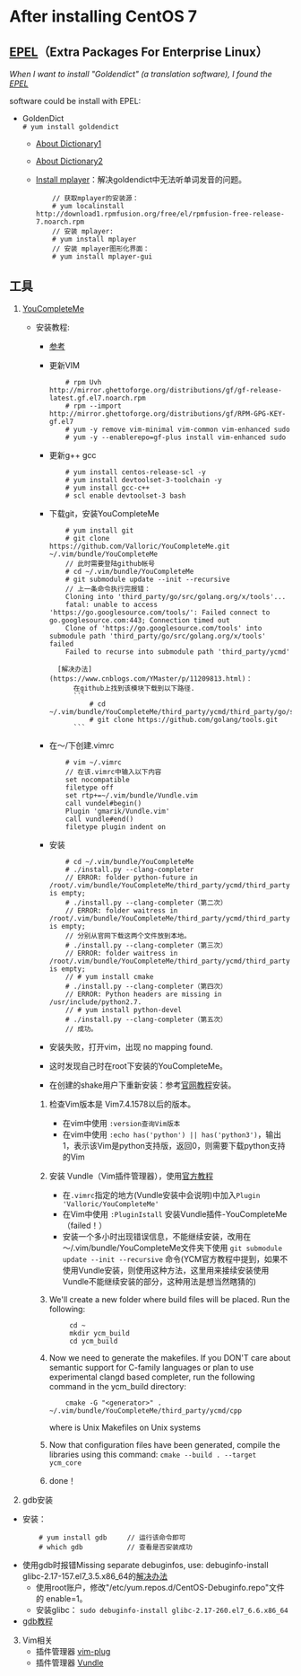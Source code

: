 # After installing CentOS 7

## [EPEL](https://fedoraproject.org/wiki/EPEL)（Extra Packages For Enterprise Linux）
*When I want to install "Goldendict" (a translation software), I found the [EPEL](https://fedoraproject.org/wiki/EPEL)*

software could be install with EPEL:
- GoldenDict  
    ``` # yum install goldendict ```  
    - [About Dictionary1](http://blog.sina.com.cn/s/blog_933b54980102x6hr.html)  
    - [About Dictionary2](https://forum.ubuntu.org.cn/viewtopic.php?f=95&t=265588)
    - [Install mplayer](https://baijiahao.baidu.com/s?id=1598526149664765152&wfr=spider&for=pc)：解决goldendict中无法听单词发音的问题。
    
        ``` 
            // 获取mplayer的安装源：
            # yum localinstall http://download1.rpmfusion.org/free/el/rpmfusion-free-release-7.noarch.rpm
            // 安装 mplayer:
            # yum install mplayer
            // 安装 mplayer图形化界面：
            # yum install mplayer-gui
        ```
## 工具
1. [YouCompleteMe](https://github.com/ycm-core/YouCompleteMe)
    - 安装教程:
        - [参考](https://blog.csdn.net/fakine/article/details/91306166)
        - 更新VIM
            ``` 
                # rpm Uvh http://mirror.ghettoforge.org/distributions/gf/gf-release-latest.gf.el7.noarch.rpm
                # rpm --import http://mirror.ghettoforge.org/distributions/gf/RPM-GPG-KEY-gf.el7
                # yum -y remove vim-minimal vim-common vim-enhanced sudo
                # yum -y --enablerepo=gf-plus install vim-enhanced sudo
            ```
        - 更新g++ gcc
            ```
                # yum install centos-release-scl -y
                # yum install devtoolset-3-toolchain -y
                # yum install gcc-c++
                # scl enable devtoolset-3 bash
            ```
        - 下载git，安装YouCompleteMe
            ```
                # yum install git
                # git clone https://github.com/Valloric/YouCompleteMe.git ~/.vim/bundle/YouCompleteMe
                // 此时需要登陆github帐号
                # cd ~/.vim/bundle/YouCompleteMe
                # git submodule update --init --recursive
                // 上一条命令执行完报错：
                Cloning into 'third_party/go/src/golang.org/x/tools'...
                fatal: unable to access 'https://go.googlesource.com/tools/': Failed connect to go.googlesource.com:443; Connection timed out
                Clone of 'https://go.googlesource.com/tools' into submodule path 'third_party/go/src/golang.org/x/tools' failed
                Failed to recurse into submodule path 'third_party/ycmd'
            ```
                [解决办法](https://www.cnblogs.com/YMaster/p/11209813.html)：
                    在github上找到该模块下载到以下路径.                  
                    ```
                        # cd ~/.vim/bundle/YouCompleteMe/third_party/ycmd/third_party/go/src/golang.org/x
                        # git clone https://github.com/golang/tools.git
                    ```
       - 在～/下创建.vimrc
            ```
                # vim ~/.vimrc
                // 在该.vimrc中输入以下内容
                set nocompatible
                filetype off
                set rtp+=~/.vim/bundle/Vundle.vim
                call vundel#begin()
                Plugin 'gmarik/Vundle.vim'
                call vundle#end()
                filetype plugin indent on
            ```
        - 安装
            ```
                # cd ~/.vim/bundle/YouCompleteMe
                # ./install.py --clang-completer
                // ERROR: folder python-future in /root/.vim/bundle/YouCompleteMe/third_party/ycmd/third_party is empty;
                # ./install.py --clang-completer（第二次）
                // ERROR: folder waitress in /root/.vim/bundle/YouCompleteMe/third_party/ycmd/third_party is empty; 
                // 分别从官网下载这两个文件放到本地。
                # ./install.py --clang-completer（第三次）
                // ERROR: folder waitress in /root/.vim/bundle/YouCompleteMe/third_party/ycmd/third_party is empty;
                // # yum install cmake
                # ./install.py --clang-completer（第四次）
                // ERROR: Python headers are missing in /usr/include/python2.7.
                // # yum install python-devel
                # ./install.py --clang-completer（第五次）
                // 成功。
           ```      
       
       - 安装失败，打开vim，出现 no mapping found.
       - 这时发现自己时在root下安装的YouCompleteMe。
       - 在创建的shake用户下重新安装：参考[官网教程](https://github.com/ycm-core/YouCompleteMe#full-installation-guide)安装。
        1. 检查Vim版本是 Vim7.4.1578以后的版本。 
           - 在vim中使用 `:version查询Vim版本`
           - 在vim中使用 `:echo has('python') || has('python3')`，输出1，表示该Vim是python支持版，返回0，则需要下载python支持的Vim
        2. 安装 Vundle（Vim插件管理器），使用[官方教程](https://github.com/VundleVim/Vundle.vim#about)
           - 在`.vimrc`指定的地方(Vundle安装中会说明)中加入`Plugin 'Valloric/YouCompleteMe'`
           - 在Vim中使用 `:PluginIstall` 安装Vundle插件-YouCompleteMe（failed！）
           - 安装一个多小时出现错误信息，不能继续安装，改用在～/.vim/bundle/YouCompleteMe文件夹下使用 `git submodule update --init --recursive` 命令(YCM官方教程中提到，如果不使用Vundle安装，则使用这种方法，这里用来接续安装使用Vundle不能继续安装的部分，这种用法是想当然瞎猜的)
        3.    We'll create a new folder where build files will be placed. Run the following:
               ```
                    cd ~
                    mkdir ycm_build
                    cd ycm_build
               ```
            
         4.  Now we need to generate the makefiles. If you DON'T care about semantic support for C-family languages or plan to use experimental clangd based completer, run the following command in the ycm_build directory:
                ```
                    cmake -G "<generator>" . ~/.vim/bundle/YouCompleteMe/third_party/ycmd/cpp
                ```
                where <generator> is Unix Makefiles on Unix systems   
                
         5. Now that configuration files have been generated, compile the libraries using this command:
                ```
                    cmake --build . --target ycm_core
                ```
         6. done！
        
        
2. gdb安装
- 安装：
    ```
        # yum install gdb     // 运行该命令即可
        # which gdb           // 查看是否安装成功
    ```
- 使用gdb时报错Missing separate debuginfos, use: debuginfo-install glibc-2.17-157.el7_3.5.x86_64的[解决办法](https://blog.51cto.com/thinklili/2287379)
    - 使用root账户，修改"/etc/yum.repos.d/CentOS-Debuginfo.repo"文件的 enable=1。 
    - 安装glibc：
            ```sudo debuginfo-install glibc-2.17-260.el7_6.6.x86_64```
- [gdb教程]()

3. Vim相关
    - 插件管理器 [vim-plug](https://github.com/junegunn/vim-plug)
    - 插件管理器 [Vundle](https://github.com/VundleVim/Vundle)



